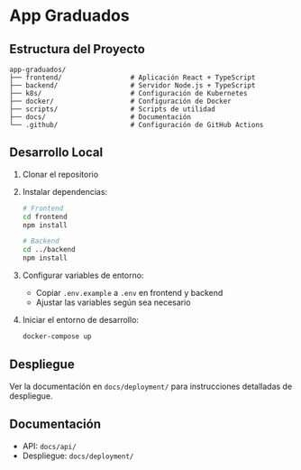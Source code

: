 # App Graduados

## Estructura del Proyecto

```
app-graduados/
├── frontend/                 # Aplicación React + TypeScript
├── backend/                  # Servidor Node.js + TypeScript
├── k8s/                      # Configuración de Kubernetes
├── docker/                   # Configuración de Docker
├── scripts/                  # Scripts de utilidad
├── docs/                     # Documentación
└── .github/                  # Configuración de GitHub Actions
```

## Desarrollo Local

1. Clonar el repositorio
2. Instalar dependencias:
   ```bash
   # Frontend
   cd frontend
   npm install
   
   # Backend
   cd ../backend
   npm install
   ```
3. Configurar variables de entorno:
   - Copiar `.env.example` a `.env` en frontend y backend
   - Ajustar las variables según sea necesario

4. Iniciar el entorno de desarrollo:
   ```bash
   docker-compose up
   ```

## Despliegue

Ver la documentación en `docs/deployment/` para instrucciones detalladas de despliegue.

## Documentación

- API: `docs/api/`
- Despliegue: `docs/deployment/`
